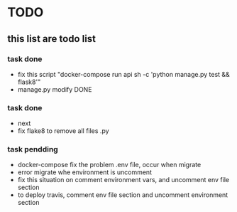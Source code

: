 # TODO

## this list are todo list

### task done

- fix this script "docker-compose run api sh -c 'python manage.py test && flask8'"
- manage.py modify DONE

### task done

- next
- fix flake8 to remove all files .py

### task pendding

- docker-compose fix the problem .env file, occur when migrate
- error migrate whe environment is uncomment
- fix this situation on comment environment vars, and uncomment env file section
- to deploy travis, comment env file section and uncomment environment section
